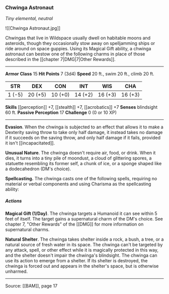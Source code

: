 ### Chwinga Astronaut
_Tiny elemental, neutral_

![[Chwinga Astronaut.jpg]]

Chwingas that live in Wildspace usually dwell on habitable moons and asteroids, though they occasionally stow away on spelljamming ships or ride around on space guppies. Using its Magical Gift ability, a chwinga astronaut can bestow one of the following charms in place of those described in the [[chapter 7|DMG|7|Other Rewards]].






---

**Armor Class** 15
**Hit Points** 7 (3d4)
**Speed** 20 ft., swim 20 ft., climb 20 ft.

| STR     | DEX     | CON     | INT     | WIS     | CHA     |
|---------|---------|---------|---------|---------|---------|
| 1 (-5) | 20 (+5) | 10 (+0) | 14 (+2) | 16 (+3) | 16 (+3) |

**Skills** [[perception]] +7, [[stealth]] +7, [[acrobatics]] +7
**Senses** blindsight 60 ft.
**Passive Perception** 17
**Challenge** 0 (0 or 10 XP)

---

**Evasion**. When the chwinga is subjected to an effect that allows it to make a Dexterity saving throw to take only half damage, it instead takes no damage if it succeeds on the saving throw, and only half damage if it fails, provided it isn't [[incapacitated]].

**Unusual Nature**. The chwinga doesn't require air, food, or drink. When it dies, it turns into a tiny pile of moondust, a cloud of glittering spores, a statuette resembling its former self, a chunk of ice, or a sponge shaped like a dodecahedron (DM's choice).

**Spellcasting.** The chwinga casts one of the following spells, requiring no material or verbal components and using Charisma as the spellcasting ability:

##### Actions
**Magical Gift (1/Day)**. The chwinga targets a Humanoid it can see within 5 feet of itself. The target gains a supernatural charm of the DM's choice. See chapter 7, "Other Rewards" of the [[DMG]] for more information on supernatural charms.

**Natural Shelter**. The chwinga takes shelter inside a rock, a bush, a tree, or a natural source of fresh water in its space. The chwinga can't be targeted by any attack, spell, or other effect while it is magically protected in this way, and the shelter doesn't impair the chwinga's blindsight. The chwinga can use its action to emerge from a shelter. If its shelter is destroyed, the chwinga is forced out and appears in the shelter's space, but is otherwise unharmed.


---

Source: [[BAM]], page 17